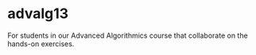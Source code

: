 advalg13
========

For students in our Advanced Algorithmics course that collaborate on the hands-on exercises.